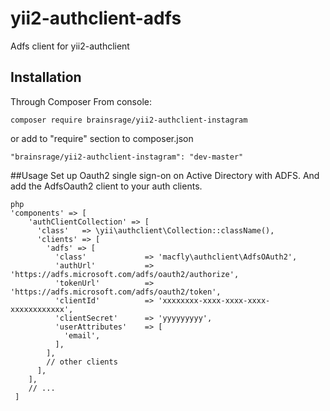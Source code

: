 # yii2-authclient-adfs
Adfs client for yii2-authclient

## Installation
Through Composer
From console:
```
composer require brainsrage/yii2-authclient-instagram
```
or add to "require" section to composer.json
```
"brainsrage/yii2-authclient-instagram": "dev-master"
```
##Usage
Set up Oauth2 single sign-on on Active Directory with ADFS.
And add the AdfsOauth2 client to your auth clients.

```
php
'components' => [
    'authClientCollection' => [
      'class'   => \yii\authclient\Collection::className(),
      'clients' => [
        'adfs' => [
          'class'             => 'macfly\authclient\AdfsOAuth2',
          'authUrl'           => 'https://adfs.microsoft.com/adfs/oauth2/authorize',
          'tokenUrl'          => 'https://adfs.microsoft.com/adfs/oauth2/token',
          'clientId'          => 'xxxxxxxx-xxxx-xxxx-xxxx-xxxxxxxxxxxx',
          'clientSecret'      => 'yyyyyyyyy',
          'userAttributes'    => [
            'email',
          ],
        ],
        // other clients
      ],
    ],
    // ...
 ]
```
